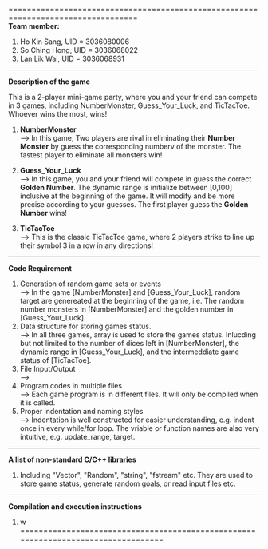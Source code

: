==================================================================================  
**Team member:**
1. Ho Kin Sang, UID = 3036080006
2. So Ching Hong, UID = 3036068022
3. Lan Lik Wai, UID = 3036068931
----------------------------------------------------------------------------------
**Description of the game**  
  
This is a 2-player mini-game party, where you and your friend can compete in 3 games, including NumberMonster, Guess_Your_Luck, and TicTacToe. Whoever wins the most, wins!
1. **NumberMonster**  
--> In this game, Two players are rival in eliminating their **Number Monster** by guess the corresponding numberv of the monster. The fastest player to eliminate all monsters win!
  
2. **Guess_Your_Luck**  
--> In this game, you and your friend will compete in guess the correct **Golden Number**. The dynamic range is initialize between [0,100] inclusive at the beginning of the game. It will modify and be more precise according to your guesses. The first player guess the **Golden Number** wins!
  
3. **TicTacToe**  
--> This is the classic TicTacToe game, where 2 players strike to line up their symbol 3 in a row in any directions!
----------------------------------------------------------------------------------
**Code Requirement**
  
1. Generation of random game sets or events  
--> In the game [NumberMonster] and [Guess_Your_Luck], random target are genereated at the beginning of the game, i.e. The random number monsters in [NumberMonster] and the golden number in [Guess_Your_Luck].
2. Data structure for storing games status.  
--> In all three games, array is used to store the games status. Inlucding but not limited to the number of dices left in [NumberMonster], the dynamic range in [Guess_Your_Luck], and the intermeddiate game status of [TicTacToe].
3. File Input/Output  
--> 
4. Program codes in multiple files  
--> Each game program is in different files. It will only be compiled when it is called.
5. Proper indentation and naming styles  
--> Indentation is well constructed for easier understanding, e.g. indent once in every while/for loop. The vriable or function names are also very intuitive, e.g. update_range, target.
----------------------------------------------------------------------------------
**A list of non-standard C/C++ libraries**  
1. Including "Vector", "Random", "string", "fstream" etc.
They are used to store game status, generate random goals, or read input files etc.
----------------------------------------------------------------------------------
**Compilation and execution instructions**  
1. w
==================================================================================
